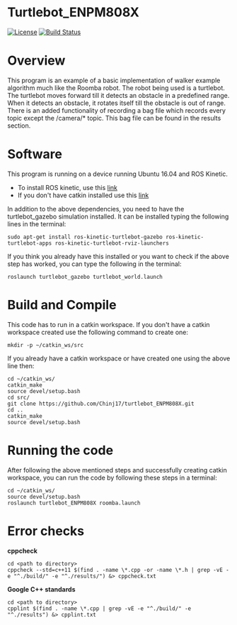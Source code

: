 # Turtlebot_ENPM808X
[![License](https://img.shields.io/badge/License-BSD%203--Clause-blue.svg)](https://opensource.org/licenses/BSD-3-Clause)
[![Build Status](https://travis-ci.org/Chinj17/turtlebot_ENPM808X.svg?branch=Week12_HW)](https://travis-ci.org/Chinj17/turtlebot_ENPM808X)

# Overview
This program is an example of a basic implementation of walker example algorithm much like the Roomba robot. The robot being used is a turtlebot. The turtlebot moves forward till it detects an obstacle in a predefined range. When it detects an obstacle, it rotates itself till the obstacle is out of range. There is an added functionality of recording a bag file which records every topic except the /camera/* topic. This bag file can be found in the results section.

# Software
This program is running on a device running Ubuntu 16.04 and ROS Kinetic.
* To install ROS kinetic, use this [link](http://wiki.ros.org/kinetic/Installation/Ubuntu)
* If you don't have catkin installed use this [link](http://wiki.ros.org/catkin)

In addition to the above dependencies, you need to have the turtlebot_gazebo simulation installed. It can be installed typing the following lines in the terminal:
```
sudo apt-get install ros-kinetic-turtlebot-gazebo ros-kinetic-turtlebot-apps ros-kinetic-turtlebot-rviz-launchers
```

If you think you already have this installed or you want to check if the above step has worked, you can type the following in the terminal:
```
roslaunch turtlebot_gazebo turtlebot_world.launch
```

# Build and Compile
This code has to run in a catkin workspace. If you don't have a catkin workspace created use the following command to create one:
```
mkdir -p ~/catkin_ws/src
```
If you already have a catkin workspace or have created one using the above line then:
```
cd ~/catkin_ws/
catkin_make
source devel/setup.bash
cd src/
git clone https://github.com/Chinj17/turtlebot_ENPM808X.git
cd ..
catkin_make
source devel/setup.bash
```

# Running the code
After following the above mentioned steps and successfully creating catkin workspace, you can run the code by following these steps in a terminal:
```
cd ~/catkin_ws/
source devel/setup.bash
roslaunch turtlebot_ENPM808X roomba.launch
```

# Error checks

**cppcheck**
```
cd <path to directory>
cppcheck --std=c++11 $(find . -name \*.cpp -or -name \*.h | grep -vE -e "^./build/" -e "^./results/") &> cppcheck.txt
```
**Google C++ standards**
```
cd <path to directory>
cpplint $(find . -name \*.cpp | grep -vE -e "^./build/" -e "^./results") &> cpplint.txt
```
